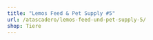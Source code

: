 ```yaml
---
title: "Lemos Feed & Pet Supply #5"
url: /atascadero/lemos-feed-und-pet-supply-5/
shop: Tiere
---
```

